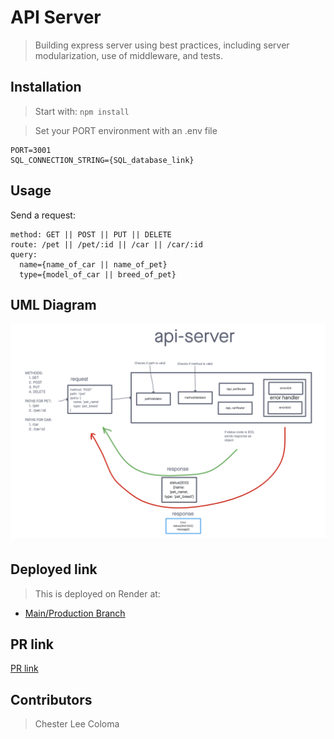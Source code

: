 # API Server

>  Building express server using best practices, including server modularization, use of middleware, and tests.

## Installation

> Start with: `npm install`

> Set your PORT environment with an .env file

```text
PORT=3001
SQL_CONNECTION_STRING={SQL_database_link}
```

## Usage

Send a request:

```text
method: GET || POST || PUT || DELETE
route: /pet || /pet/:id || /car || /car/:id
query:
  name={name_of_car || name_of_pet}
  type={model_of_car || breed_of_pet}
```

## UML Diagram
![Basic Express Server UML Diagram](./assets/401-class-03-lab.png)

## Deployed link
> This is deployed on Render at:
* [Main/Production Branch](https://api-server-b4jj.onrender.com)

## PR link
[PR link](https://github.com/cleecoloma/api-server/pull/1)

## Contributors
> Chester Lee Coloma